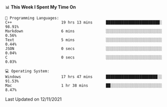 
<!--START_SECTION:waka-->
📊 **This Week I Spent My Time On** 

```text
💬 Programming Languages: 
C++                      19 hrs 13 mins      ████████████████████████░   98.91% 
Markdown                 6 mins              ░░░░░░░░░░░░░░░░░░░░░░░░░   0.56% 
Text                     5 mins              ░░░░░░░░░░░░░░░░░░░░░░░░░   0.44% 
JSON                     0 secs              ░░░░░░░░░░░░░░░░░░░░░░░░░   0.04% 
C                        0 secs              ░░░░░░░░░░░░░░░░░░░░░░░░░   0.03%

💻 Operating System: 
Windows                  17 hrs 47 mins      ███████████████████████░░   91.53% 
Mac                      1 hr 38 mins        ██░░░░░░░░░░░░░░░░░░░░░░░   8.47%

```


 Last Updated on 12/11/2021
<!--END_SECTION:waka-->
